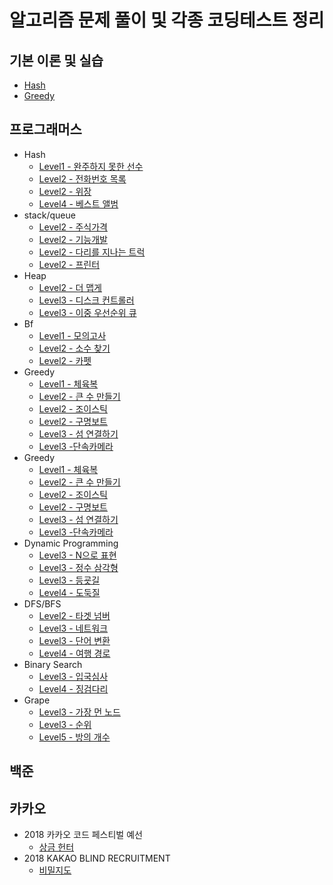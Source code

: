 알고리즘 문제 풀이 및 각종 코딩테스트 정리
=============

기본 이론 및 실습
-------------
* [Hash](https://junghyungil.tistory.com/21?category=892525)
* [Greedy]()


프로그래머스
-------------

* Hash
    * [Level1 - 완주하지 못한 선수](https://junghyungil.tistory.com/2?category=892296)
    * [Level2 - 전화번호 목록](https://junghyungil.tistory.com/3?category=892296)
    * [Level2 - 위장](https://junghyungil.tistory.com/4?category=892296)
    * [Level4 - 베스트 앨범](https://junghyungil.tistory.com/5?category=892296)
* stack/queue
    * [Level2 - 주식가격]()
    * [Level2 - 기능개발]()
    * [Level2 - 다리를 지나는 트럭]()
    * [Level2 - 프린터]()        
* Heap
    * [Level2 - 더 맵게]()
    * [Level3 - 디스크 컨트롤러]()
    * [Level3 - 이중 우선순위 큐]()
* Bf
     * [Level1 - 모의고사](https://junghyungil.tistory.com/32?category=892296)
     * [Level2 - 소수 찾기]()
     * [Level2 - 카펫]()   
* Greedy
     * [Level1 - 체육복](https://junghyungil.tistory.com/30?category=892296)
     * [Level2 - 큰 수 만들기]()
     * [Level2 - 조이스틱]()       
     * [Level2 - 구명보트]()
     * [Level3 - 섬 연결하기]()
     * [Level3 -단속카메라]()
 * Greedy
     * [Level1 - 체육복]()
     * [Level2 - 큰 수 만들기]()
     * [Level2 - 조이스틱]()       
     * [Level2 - 구명보트]()
     * [Level3 - 섬 연결하기]()
     * [Level3 -단속카메라]()           
 * Dynamic Programming
     * [Level3 - N으로 표현]()
     * [Level3 - 정수 삼각형]()
     * [Level3 - 등굣길]()       
     * [Level4 - 도둑질]()
 * DFS/BFS
     * [Level2 - 타겟 넘버](https://junghyungil.tistory.com/31?category=892296)
     * [Level3 - 네트워크]()
     * [Level3 - 단어 변환]()       
     * [Level4 - 여행 경로]()      
 * Binary Search
     * [Level3 - 입국심사]()
     * [Level4 - 징검다리]()
 * Grape
     * [Level3 - 가장 먼 노드]()
     * [Level3 - 순위]() 
     * [Level5 - 방의 개수]() 
     
백준
-------------     

카카오
-------------  
 * 2018 카카오 코드 페스티벌 예선
     * [상금 헌터](https://junghyungil.tistory.com/6?category=892298)
 * 2018 KAKAO BLIND RECRUITMENT
     * [비밀지도](https://junghyungil.tistory.com/26?category=892298)






